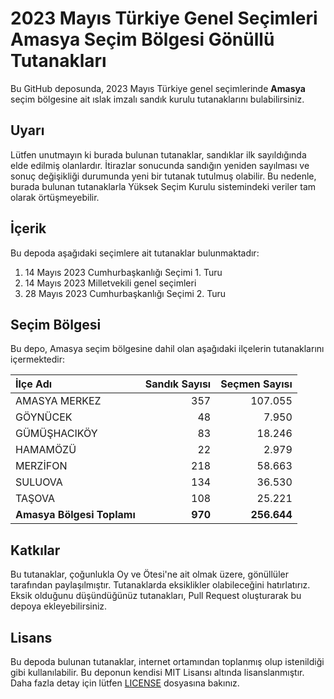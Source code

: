 # 2023 Mayıs Türkiye Genel Seçimleri Amasya Seçim Bölgesi Gönüllü Tutanakları

Bu GitHub deposunda, 2023 Mayıs Türkiye genel seçimlerinde **Amasya** seçim bölgesine ait ıslak imzalı sandık kurulu tutanaklarını bulabilirsiniz.

## Uyarı

Lütfen unutmayın ki burada bulunan tutanaklar, sandıklar ilk sayıldığında elde edilmiş olanlardır. İtirazlar sonucunda sandığın yeniden sayılması ve sonuç değişikliği durumunda yeni bir tutanak tutulmuş olabilir. Bu nedenle, burada bulunan tutanaklarla Yüksek Seçim Kurulu sistemindeki veriler tam olarak örtüşmeyebilir.

## İçerik

Bu depoda aşağıdaki seçimlere ait tutanaklar bulunmaktadır:

1. 14 Mayıs 2023 Cumhurbaşkanlığı Seçimi 1. Turu
2. 14 Mayıs 2023 Milletvekili genel seçimleri
3. 28 Mayıs 2023 Cumhurbaşkanlığı Seçimi 2. Turu

## Seçim Bölgesi

Bu depo, Amasya seçim bölgesine dahil olan aşağıdaki ilçelerin tutanaklarını içermektedir:

| İlçe Adı | Sandık Sayısı | Seçmen Sayısı |
| :------- | ------------: | ------------: |
 | AMASYA MERKEZ  |          357  |      107.055  | 
 | GÖYNÜCEK  |           48  |        7.950  | 
 | GÜMÜŞHACIKÖY  |           83  |       18.246  | 
 | HAMAMÖZÜ  |           22  |        2.979  | 
 | MERZİFON  |          218  |       58.663  | 
 | SULUOVA  |          134  |       36.530  | 
 | TAŞOVA  |          108  |       25.221  |
| **Amasya Bölgesi Toplamı**  |  **970**  |  **256.644**  |

## Katkılar

Bu tutanaklar, çoğunlukla Oy ve Ötesi'ne ait olmak üzere, gönüllüler tarafından paylaşılmıştır. Tutanaklarda eksiklikler olabileceğini hatırlatırız. Eksik olduğunu düşündüğünüz tutanakları, Pull Request oluşturarak bu depoya ekleyebilirsiniz.

## Lisans

Bu depoda bulunan tutanaklar, internet ortamından toplanmış olup istenildiği gibi kullanılabilir.
Bu deponun kendisi MIT Lisansı altında lisanslanmıştır. Daha fazla detay için lütfen [LICENSE](LICENSE) dosyasına bakınız.
